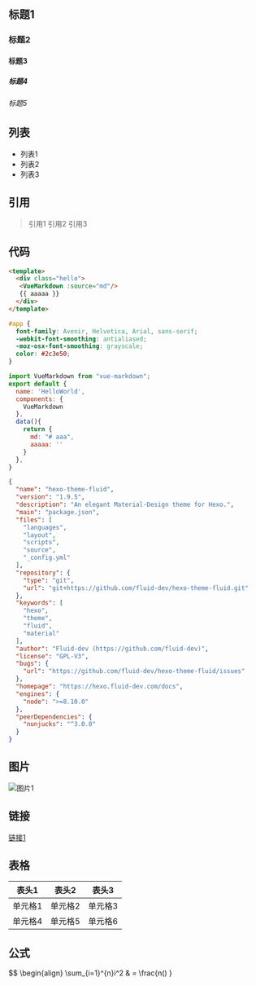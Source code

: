 ## 标题1

### 标题2

#### 标题3

##### 标题4

###### 标题5

## 列表

- 列表1
- 列表2
- 列表3

## 引用

> 引用1
> 引用2
> 引用3

## 代码

```html
<template>
  <div class="hello">
   <VueMarkdown :source="md"/>
   {{ aaaaa }}
  </div>
</template>
```


```css
#app {
  font-family: Avenir, Helvetica, Arial, sans-serif;
  -webkit-font-smoothing: antialiased;
  -moz-osx-font-smoothing: grayscale;
  color: #2c3e50;
}
```


```js
import VueMarkdown from "vue-markdown";
export default {
  name: 'HelloWorld',
  components: {
    VueMarkdown
  },
  data(){
    return {
      md: "# aaa",
      aaaaa: ''
    }
  },
}
```


```json
{
  "name": "hexo-theme-fluid",
  "version": "1.9.5",
  "description": "An elegant Material-Design theme for Hexo.",
  "main": "package.json",
  "files": [
    "languages",
    "layout",
    "scripts",
    "source",
    "_config.yml"
  ],
  "repository": {
    "type": "git",
    "url": "git+https://github.com/fluid-dev/hexo-theme-fluid.git"
  },
  "keywords": [
    "hexo",
    "theme",
    "fluid",
    "material"
  ],
  "author": "Fluid-dev (https://github.com/fluid-dev)",
  "license": "GPL-V3",
  "bugs": {
    "url": "https://github.com/fluid-dev/hexo-theme-fluid/issues"
  },
  "homepage": "https://hexo.fluid-dev.com/docs",
  "engines": {
    "node": ">=8.10.0"
  },
  "peerDependencies": {
    "nunjucks": "^3.0.0"
  }
}
```

## 图片

![图片1](https://gitcdn.xiaodongxier.com/obsidian/202311251728486.webp)

## 链接

[链接1](https://github.com/guodong4/guodong4.github.io)

## 表格

| 表头1 | 表头2 | 表头3 |
| :--: | :--: | :--: |
| 单元格1 | 单元格2 | 单元格3 |
| 单元格4 | 单元格5 | 单元格6 |

## 公式

$$
\begin{align}
\sum_{i=1}^{n}i^2 & = \frac{n()
}
